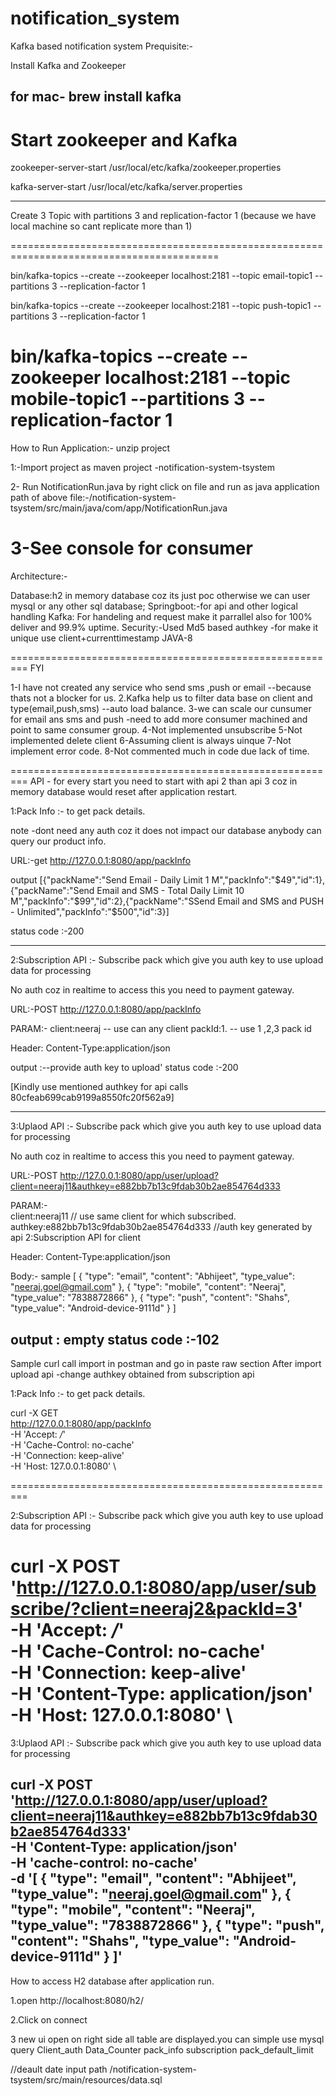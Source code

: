 # notification_system
Kafka based notification system 
Prequisite:-


Install Kafka and Zookeeper

for mac-
brew install kafka
-----------------------------------------------------------------------------------------

Start zookeeper and Kafka
==========================================================================================

zookeeper-server-start /usr/local/etc/kafka/zookeeper.properties

kafka-server-start /usr/local/etc/kafka/server.properties


-------------------------------------------------------------------------------------------

Create 3 Topic with partitions 3 and replication-factor 1 (because we have local machine so cant replicate more than 1)

==========================================================================================

bin/kafka-topics --create --zookeeper localhost:2181 --topic email-topic1 --partitions 3 --replication-factor 1

bin/kafka-topics --create --zookeeper localhost:2181 --topic push-topic1  --partitions 3 --replication-factor 1
  
bin/kafka-topics --create --zookeeper localhost:2181 --topic mobile-topic1 --partitions 3 --replication-factor 1
=========================================================

How to Run Application:- unzip project

1:-Import project as maven project -notification-system-tsystem

2- Run NotificationRun.java by right click on file and run as java application 
path of above file:-/notification-system-tsystem/src/main/java/com/app/NotificationRun.java

3-See console for consumer
=========================================================
Architecture:-

Database:h2 in memory database coz its just poc otherwise we can user mysql or any other sql database;
Springboot:-for api and other logical handling
Kafka: For handeling and request make it parrallel also for 100% deliver and 99.9% uptime.
Security:-Used Md5 based authkey -for make it unique use client+currenttimestamp
JAVA-8

=========================================================
FYI

1-I have not created any service who send sms ,push or email --because thats not a blocker for us.
2.Kafka help us to filter data base on client and type(email,push,sms) --auto load balance.
3-we can scale our cunsumer for email ans sms and push -need to add more consumer machined and point to same consumer group.
4-Not implemented unsubscribe
5-Not implemented delete client
6-Assuming client is always uinque
7-Not implement error code.
8-Not commented much in code due lack of time.

=========================================================
API - for every start you need to start with api 2 than api 3 coz in memory database would reset after application restart.

1:Pack Info :- to get pack details.

note -dont need any auth coz it does not impact our database anybody can query our product info.

URL:-get
http://127.0.0.1:8080/app/packInfo

output 
[{"packName":"Send Email - Daily Limit 1 M","packInfo":"$49","id":1},{"packName":"Send Email and SMS  - Total Daily Limit 10 M","packInfo":"$99","id":2},{"packName":"SSend Email and SMS and PUSH  - Unlimited","packInfo":"$500","id":3}]

status code :-200

-------------------------------------------------------------------------------------------
2:Subscription API :- Subscribe pack which give you auth key to use upload data for processing

No auth coz in realtime to access this you need to payment gateway.

URL:-POST
http://127.0.0.1:8080/app/packInfo


PARAM:-
client:neeraj  -- use can any client
packId:1.  -- use 1 ,2,3 pack id

Header:
Content-Type:application/json


output :--provide auth key to upload'
status code :-200

[Kindly use mentioned authkey for api calls 80cfeab699cab9199a8550fc20f562a9]

-------------------------------------------------------------------------------------------

3:Uplaod API :- Subscribe pack which give you auth key to use upload data for processing

No auth coz in realtime to access this you need to payment gateway.

URL:-POST
http://127.0.0.1:8080/app/user/upload?client=neeraj11&authkey=e882bb7b13c9fdab30b2ae854764d333

PARAM:-  
client:neeraj11 // use same client for which subscribed.
authkey:e882bb7b13c9fdab30b2ae854764d333 //auth key generated by api 2:Subscription API for client

Header:
Content-Type:application/json

Body:- sample
[
    {
        "type": "email",
        "content": "Abhijeet",
        "type_value": "neeraj.goel@gmail.com"
    },
    {
         "type": "mobile",
        "content": "Neeraj",
        "type_value": "7838872866"
    },
        {
        "type": "push",
        "content": "Shahs",
        "type_value": "Android-device-9111d"
        }
    ]

output : empty
status code :-102
-------------------------------------------------------------------------------------------

Sample curl call import in postman and go in paste raw section
After import upload api -change authkey obtained from subscription api


1:Pack Info :- to get pack details.

curl -X GET \
  http://127.0.0.1:8080/app/packInfo \
  -H 'Accept: */*' \
  -H 'Cache-Control: no-cache' \
  -H 'Connection: keep-alive' \
  -H 'Host: 127.0.0.1:8080' \

=========================================================

2:Subscription API :- Subscribe pack which give you auth key to use upload data for processing

curl -X POST \
  'http://127.0.0.1:8080/app/user/subscribe/?client=neeraj2&packId=3' \
  -H 'Accept: */*' \
  -H 'Cache-Control: no-cache' \
  -H 'Connection: keep-alive' \
  -H 'Content-Type: application/json' \
  -H 'Host: 127.0.0.1:8080' \
=========================================================

3:Uplaod API :- Subscribe pack which give you auth key to use upload data for processing 

curl -X POST \
  'http://127.0.0.1:8080/app/user/upload?client=neeraj11&authkey=e882bb7b13c9fdab30b2ae854764d333' \
  -H 'Content-Type: application/json' \
  -H 'cache-control: no-cache' \
  -d '[
    {
        "type": "email",
        "content": "Abhijeet",
        "type_value": "neeraj.goel@gmail.com"
    },
    {
        "type": "mobile",
        "content": "Neeraj",
        "type_value": "7838872866"
    },
    {
        "type": "push",
        "content": "Shahs",
        "type_value": "Android-device-9111d"
    }
]'
-------------------------------------------------------------------------------------------
How to access H2 database after application run.

1.open
http://localhost:8080/h2/

2.Click on connect

3 new ui open 
on right side all table are displayed.you can simple use mysql query
Client_auth
Data_Counter
pack_info
subscription
pack_default_limit

//deault date input path
/notification-system-tsystem/src/main/resources/data.sql



